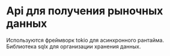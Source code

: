 # Api для получения рыночных данных

Используются фреймворк tokio для асинхронного рантайма. Библиотека sqlx для организации хранения данных.
